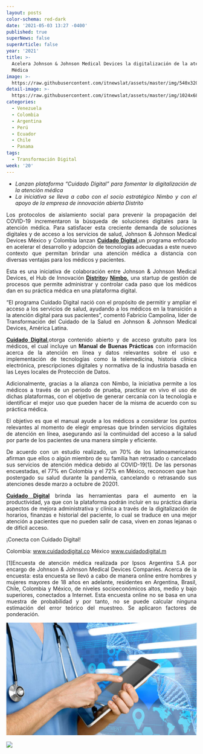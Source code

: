 ```yaml
---
layout: posts
color-schema: red-dark
date: '2021-05-03 13:27 -0400'
published: true
superNews: false
superArticle: false
year: '2021'
title: >-
  Acelera Johnson & Johnson Medical Devices la digitalización de la atención
  Médica
image: >-
  https://raw.githubusercontent.com/itnewslat/assets/master/img/540x320/Medico-Tecnologia-p.jpg
detail-image: >-
  https://raw.githubusercontent.com/itnewslat/assets/master/img/1024x680/Medico-Tecnologia-g.jpg
categories:
  - Venezuela
  - Colombia
  - Argentina
  - Perú
  - Ecuador
  - Chile
  - Panama
tags:
  - Transformación Digital
week: '20'
---
```

<ul style="text-align: justify;">
	<li><em>Lanzan </em><em>plataforma “Cuidado Digital” para fomentar la digitalización de la atención médica</em></li>
	<li><em>La iniciativa se lleva a cabo con el socio estratégico Nimbo y con el apoyo de la empresa de innovación abierta Distrito</em></li>
</ul>
<p style="text-align: justify;">Los protocolos de aislamiento social para prevenir la propagación del COVID-19 incrementaron la búsqueda de soluciones digitales para la atención médica. Para satisfacer esta creciente demanda de soluciones digitales y de acceso a los servicios de salud, Johnson &amp; Johnson Medical Devices México y Colombia lanzan <a href="https://www.jnjmedicaldevices.com/es-419/cuidado-digital"><strong>Cuidado Digital</strong>,</a>un programa enfocado en acelerar el desarrollo y adopción de tecnologías adecuadas a este nuevo contexto que permitan brindar una atención médica a distancia con diversas ventajas para los médicos y pacientes.</p>
<p style="text-align: justify;">Esta es una iniciativa de colaboración entre Johnson &amp; Johnson Medical Devices, el Hub de Innovación <a href="https://distrito.me/en/home/"><strong>Distrito</strong></a>y <a href="https://www.nimbo-x.com/"><strong>Nimbo,</strong></a> una startup de gestión de procesos que permite administrar y controlar cada paso que los médicos dan en su práctica médica en una plataforma digital.</p>
<p style="text-align: justify;">“El programa Cuidado Digital nació con el propósito de permitir y ampliar el acceso a los servicios de salud, ayudando a los médicos en la transición a la atención digital para sus pacientes”, comentó Fabricio Campolina, líder de Transformación del Cuidado de la Salud en Johnson &amp; Johnson Medical Devices, América Latina.</p>
<p style="text-align: justify;"><a href="https://www.jnjmedicaldevices.com/es-419/cuidado-digital"><strong>Cuidado Digital</strong>,</a>otorga contenido abierto y de acceso gratuito para los médicos, el cual incluye un <strong>Manual de Buenas Prácticas</strong> con información acerca de la atención en línea y datos relevantes sobre el uso e implementación de tecnologías como la telemedicina, historia clínica electrónica, prescripciones digitales y normativa de la industria basada en las Leyes locales de Protección de Datos.</p>
<p style="text-align: justify;">Adicionalmente, gracias a la alianza con Nimbo, la iniciativa permite a los médicos a través de un periodo de prueba, practicar en vivo el uso de dichas plataformas, con el objetivo de generar cercanía con la tecnología e identificar el mejor uso que pueden hacer de la misma de acuerdo con su práctica médica.</p>
<p style="text-align: justify;">El objetivo es que el manual ayude a los médicos a considerar los puntos relevantes al momento de elegir empresas que brinden servicios digitales de atención en línea, asegurando así la continuidad del acceso a la salud por parte de los pacientes de una manera simple y eficiente.</p>
<p style="text-align: justify;">De acuerdo con un estudio realizado, un 70% de los latinoamericanos afirman que ellos o algún miembro de su familia han retrasado o cancelado sus servicios de atención médica debido al COVID-19[1]. De las personas encuestadas, el 77% en Colombia y el 72% en México, reconocen que han postergado su salud durante la pandemia, cancelando o retrasando sus atenciones desde marzo a octubre de 20201.</p>
<p style="text-align: justify;"><a href="https://www.jnjmedicaldevices.com/es-419/cuidado-digital"><strong>Cuidado Digital</strong></a> brinda las herramientas para el aumento en la productividad, ya que con la plataforma podrán incluir en su práctica diaria aspectos de mejora administrativa y clínica a través de la digitalización de horarios, finanzas e historial del paciente, lo cual se traduce en una mejor atención a pacientes que no pueden salir de casa, viven en zonas lejanas o de difícil acceso.</p>
<p style="text-align: justify;">¡Conecta con Cuidado Digital!</p>
<p style="text-align: justify;">Colombia: <a href="http://www.cuidadodigital.co">www.cuidadodigital.co</a> México <a href="http://www.cuidadodigital.mx">www.cuidadodigital.m</a></p>
<p style="text-align: justify;">[1]Encuesta de atención médica realizada por Ipsos Argentina S.A por encargo de Johnson &amp; Johnson Medical Devices Companies. Acerca de la encuesta: esta encuesta se llevó a cabo de manera online entre hombres y mujeres mayores de 18 años en adelante, residentes en Argentina, Brasil, Chile, Colombia y México, de niveles socioeconómicos altos, medio y bajo superiores, conectados a Internet. Esta encuesta online no se basa en una muestra de probabilidad y por tanto, no se puede calcular ninguna estimación del error teórico del muestreo. Se aplicaron factores de ponderación.</p>

![](https://raw.githubusercontent.com/itnewslat/assets/master/img/540x320/Medico-Tecnologia-p.jpg)

<img src="https://tracker.metricool.com/c3po.jpg?hash=56f88a41e39ab42c063cc51676587a04"/>
